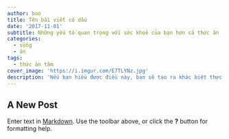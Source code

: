 ```yaml
---
author: boo
title: Tên bài viết có dấu
date: '2017-11-01'
subtitle: Những yếu tố quan trọng với sức khoẻ của bạn hơn cả thức ăn
categories:
  - sống
  - ăn
tags:
  - thức ăn tâm
cover_image: 'https://i.imgur.com/E7TLYNz.jpg'
description: 'Nếu bạn hiểu được điều này, bạn sẽ tạo ra khác biệt thực sự trong cuộc sống!'
---
```


## A New Post

Enter text in [Markdown](http://daringfireball.net/projects/markdown/). Use the toolbar above, or click the **?** button for formatting help.
